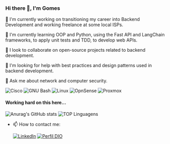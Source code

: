 ### Hi there 👋, I'm Gomes

🔭 I'm currently working on transitioning my career into Backend Development and working freelance at some local ISPs.

🌱 I'm currently learning OOP and Python, using the Fast API and LangChain frameworks, to apply unit tests and TDD, to develop web APIs.

👯 I look to collaborate on open-source projects related to backend development.

🤔 I'm looking for help with best practices and design patterns used in backend development.

💬 Ask me about network and computer security.

  ![Cisco](https://img.shields.io/badge/cisco-000?style=for-the-badge&logo=cisco)
  ![GNU Bash](https://img.shields.io/badge/gnu_bash-000?style=for-the-badge&logo=gnubash)
  ![Linux](https://img.shields.io/badge/linux-000?style=for-the-badge&logo=linux)
  ![OpnSense](https://img.shields.io/badge/opnsense-000?style=for-the-badge&logo=opnsense)
  ![Proxmox](https://img.shields.io/badge/proxmox-000?style=for-the-badge&logo=proxmox)
   
#### Working hard on this here...

![Anurag's GitHub stats](https://github-readme-stats.vercel.app/api?username=navigos&show_icons=true&theme=radical)
![TOP Linguagens](https://github-readme-stats.vercel.app/api/top-langs/?username=navigos&layout=compact&theme=radical)

- 📫 How to contact me:
  
  [![LinkedIn](https://img.shields.io/badge/LinkedIn-0077B5?style=for-the-badge&logo=linkedin&logoColor=white)](https://www.linkedin.com/in/navigos/)
  [![Perfil DIO](https://img.shields.io/badge/-profile%20on%20DIO-0077B5?style=for-the-badge)](https://www.dio.me/users/navigos)
